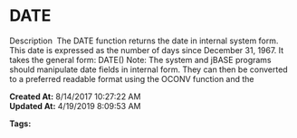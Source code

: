 # DATE

Description  The DATE function returns the date in internal system form. This date is expressed as the number of days since December 31, 1967. It takes the general form: DATE() Note: The system and jBASE programs should manipulate date fields in internal form. They can then be converted to a preferred readable format using the OCONV function and the  

**Created At:** 8/14/2017 10:27:22 AM  
**Updated At:** 4/19/2019 8:09:53 AM  

**Tags:**
<badge text='today format' vertical='middle' />
<badge text='today' vertical='middle' />
